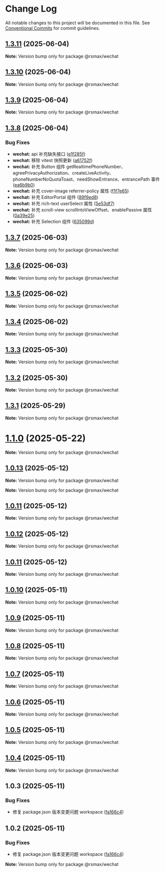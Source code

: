 # Change Log

All notable changes to this project will be documented in this file.
See [Conventional Commits](https://conventionalcommits.org) for commit guidelines.

## [1.3.11](https://github.com/remaxjs/remax/compare/v1.3.8...v1.3.11) (2025-06-04)

**Note:** Version bump only for package @rsmax/wechat

## [1.3.10](https://github.com/remaxjs/remax/compare/v1.3.9...v1.3.10) (2025-06-04)

**Note:** Version bump only for package @rsmax/wechat

## [1.3.9](https://github.com/remaxjs/remax/compare/v1.3.8...v1.3.9) (2025-06-04)

**Note:** Version bump only for package @rsmax/wechat

## [1.3.8](https://github.com/remaxjs/remax/compare/v1.3.7...v1.3.8) (2025-06-04)

### Bug Fixes

- **wechat:** api 补充缺失接口 ([e1f285f](https://github.com/remaxjs/remax/commit/e1f285f147527b8061f1a44d2c9d8d0e6a3ef1b2))
- **wechat:** 移除 vitest 快照更新 ([a61752f](https://github.com/remaxjs/remax/commit/a61752f7188f0f37566943a4f8dcf3fdffc1b272))
- **wechat:** 补充 Button 组件 getRealtimePhoneNumber、agreePrivacyAuthorization、createLiveActivity、phoneNumberNoQuotaToast、needShowEntrance、entrancePath 事件 ([ea6b9b0](https://github.com/remaxjs/remax/commit/ea6b9b09a8654332c88352452171759996f9f1fa))
- **wechat:** 补充 cover-image referrer-policy 属性 ([f1f7e65](https://github.com/remaxjs/remax/commit/f1f7e6543f9c2012eec6c0bf00379b7d2fa49a61))
- **wechat:** 补充 EditorPortal 组件 ([89f9ed8](https://github.com/remaxjs/remax/commit/89f9ed8b88ab06c7cb9e2a4ae4f51d5be3d93b71))
- **wechat:** 补充 rich-text userSelect 属性 ([5e53df7](https://github.com/remaxjs/remax/commit/5e53df7112ab7a9f724be8d07a531c69032e92de))
- **wechat:** 补充 scroll-view scrollIntoViewOffset、enablePassive 属性 ([0a39e25](https://github.com/remaxjs/remax/commit/0a39e25b140a6f3b895f01f54675ae07f8c0e302))
- **wechat:** 补充 Selection 组件 ([635099d](https://github.com/remaxjs/remax/commit/635099db667af1e745a741e6423bdb7f9c408994))

## [1.3.7](https://github.com/remaxjs/remax/compare/v1.3.6...v1.3.7) (2025-06-03)

**Note:** Version bump only for package @rsmax/wechat

## [1.3.6](https://github.com/remaxjs/remax/compare/v1.3.5...v1.3.6) (2025-06-03)

**Note:** Version bump only for package @rsmax/wechat

## [1.3.5](https://github.com/remaxjs/remax/compare/v1.3.4...v1.3.5) (2025-06-02)

**Note:** Version bump only for package @rsmax/wechat

## [1.3.4](https://github.com/remaxjs/remax/compare/v1.3.3...v1.3.4) (2025-06-02)

**Note:** Version bump only for package @rsmax/wechat

## [1.3.3](https://github.com/remaxjs/remax/compare/v1.3.2...v1.3.3) (2025-05-30)

**Note:** Version bump only for package @rsmax/wechat

## [1.3.2](https://github.com/remaxjs/remax/compare/v1.3.1...v1.3.2) (2025-05-30)

**Note:** Version bump only for package @rsmax/wechat

## [1.3.1](https://github.com/remaxjs/remax/compare/v1.1.2...v1.3.1) (2025-05-29)

**Note:** Version bump only for package @rsmax/wechat

# [1.1.0](https://github.com/remaxjs/remax/compare/v1.0.13...v1.1.0) (2025-05-22)

**Note:** Version bump only for package @rsmax/wechat

## [1.0.13](https://github.com/remaxjs/remax/compare/v1.0.12...v1.0.13) (2025-05-12)

**Note:** Version bump only for package @rsmax/wechat

**Note:** Version bump only for package @rsmax/wechat

## [1.0.11](https://github.com/remaxjs/remax/compare/v1.0.12...v1.0.11) (2025-05-12)

**Note:** Version bump only for package @rsmax/wechat

## [1.0.12](https://github.com/remaxjs/remax/compare/v1.0.11...v1.0.12) (2025-05-12)

**Note:** Version bump only for package @rsmax/wechat

## [1.0.11](https://github.com/remaxjs/remax/compare/v1.0.10...v1.0.11) (2025-05-12)

**Note:** Version bump only for package @rsmax/wechat

## [1.0.10](https://github.com/remaxjs/remax/compare/v1.0.9...v1.0.10) (2025-05-11)

**Note:** Version bump only for package @rsmax/wechat

## [1.0.9](https://github.com/remaxjs/remax/compare/v1.0.8...v1.0.9) (2025-05-11)

**Note:** Version bump only for package @rsmax/wechat

## [1.0.8](https://github.com/remaxjs/remax/compare/v1.0.7...v1.0.8) (2025-05-11)

**Note:** Version bump only for package @rsmax/wechat

## [1.0.7](https://github.com/remaxjs/remax/compare/v1.0.6...v1.0.7) (2025-05-11)

**Note:** Version bump only for package @rsmax/wechat

## [1.0.6](https://github.com/remaxjs/remax/compare/v1.0.5...v1.0.6) (2025-05-11)

**Note:** Version bump only for package @rsmax/wechat

## [1.0.5](https://github.com/remaxjs/remax/compare/v1.0.4...v1.0.5) (2025-05-11)

**Note:** Version bump only for package @rsmax/wechat

## [1.0.4](https://github.com/remaxjs/remax/compare/v1.0.3...v1.0.4) (2025-05-11)

**Note:** Version bump only for package @rsmax/wechat

## 1.0.3 (2025-05-11)

### Bug Fixes

- 修复 package.json 版本变更问题 workspace ([fa166c4](https://github.com/remaxjs/remax/commit/fa166c4bfd9adfe7e4f2e061a44d9f90a4ca914d))

## 1.0.2 (2025-05-11)

### Bug Fixes

- 修复 package.json 版本变更问题 workspace ([fa166c4](https://github.com/remaxjs/remax/commit/fa166c4bfd9adfe7e4f2e061a44d9f90a4ca914d))

**Note:** Version bump only for package @rsmax/wechat
